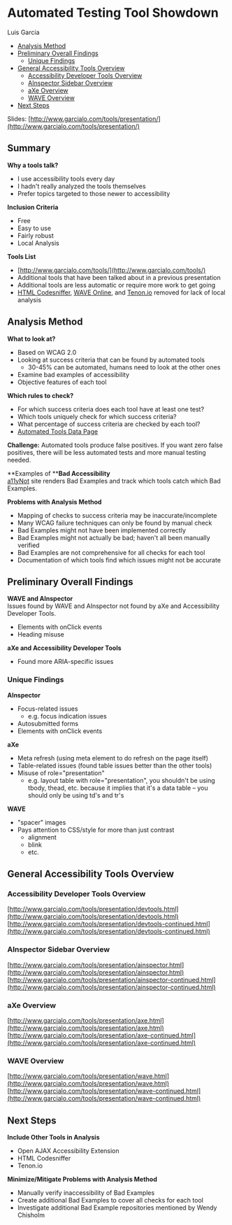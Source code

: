 # Automated Testing Tool Showdown

Luis Garcia

* [Analysis Method](#analysis-method)
* [Preliminary Overall Findings](#preliminary-overall-findings)
  * [Unique Findings](#unique-findings)
* [General Accessibility Tools Overview](#general-accessibility-tools-overview)
  * [Accessibility Developer Tools Overview](#accessibility-developer-tools-overview)
  * [AInspector Sidebar Overview](#ainspector-sidebar-overview)
  * [aXe Overview](#axe-overview)
  * [WAVE Overview](#wave-overview)
* [Next Steps](#next-steps)

Slides: [http://www.garcialo.com/tools/presentation/](http://www.garcialo.com/tools/presentation/)

## Summary

**Why a tools talk?**

* I use accessibility tools every day
* I hadn't really analyzed the tools themselves
* Prefer topics targeted to those newer to accessibility

**Inclusion Criteria**

* Free
* Easy to use
* Fairly robust
* Local Analysis

**Tools List**

* [http://www.garcialo.com/tools/](http://www.garcialo.com/tools/)
* Additional tools that have been talked about in a previous presentation
* Additional tools are less automatic or require more work to get going
* [HTML Codesniffer](http://squizlabs.github.io/HTML_CodeSniffer/), [WAVE Online](http://wave.webaim.org/), and [Tenon.io](http://www.tenon.io/) removed for lack of local analysis

## Analysis Method

**What to look at?**

* Based on WCAG 2.0
* Looking at success criteria that can be found by automated tools
  * 30-45% can be automated, humans need to look at the other ones
* Examine bad examples of accessibility
* Objective features of each tool

**Which rules to check?**

* For which success criteria does each tool have at least one test?
* Which tools uniquely check for which success criteria?
* What percentage of success criteria are checked by each tool?
* [Automated Tools Data Page](http://www.garcialo.com/tools/toolsdata.html)

**Challenge:** Automated tools produce false positives. If you want zero false positives, there will be less automated tests and more manual testing needed.

**Examples of ****Bad Accessibility**  
[a11yNot](http://www.a11ynot.com/) site renders Bad Examples and track which tools catch which Bad Examples.

**Problems with Analysis Method**

* Mapping of checks to success criteria may be inaccurate/incomplete
* Many WCAG failure techniques can only be found by manual check
* Bad Examples might not have been implemented correctly
* Bad Examples might not actually be bad; haven't all been manually verified
* Bad Examples are not comprehensive for all checks for each tool
* Documentation of which tools find which issues might not be accurate

## Preliminary Overall Findings

**WAVE and AInspector**  
Issues found by WAVE and AInspector not found by aXe and Accessibility Developer Tools.

* Elements with onClick events
* Heading misuse

**aXe and Accessibility Developer Tools**
* Found more ARIA-specific issues

### Unique Findings

**AInspector**

* Focus-related issues
  * e.g. focus indication issues
* Autosubmitted forms
* Elements with onClick events

**aXe**

* Meta refresh (using meta element to do refresh on the page itself)
* Table-related issues (found table issues better than the other tools)
* Misuse of role="presentation"
  * e.g. layout table with role="presentation", you shouldn't be using tbody, thead, etc. because it implies that it's a data table – you should only be using td's and tr's

**WAVE**

* "spacer" images
* Pays attention to CSS/style for more than just contrast
  * alignment
  * blink
  * etc.

## General Accessibility Tools Overview

### Accessibility Developer Tools Overview

[http://www.garcialo.com/tools/presentation/devtools.html](http://www.garcialo.com/tools/presentation/devtools.html)  
[http://www.garcialo.com/tools/presentation/devtools-continued.html](http://www.garcialo.com/tools/presentation/devtools-continued.html)

### AInspector Sidebar Overview

[http://www.garcialo.com/tools/presentation/ainspector.html](http://www.garcialo.com/tools/presentation/ainspector.html)  
[http://www.garcialo.com/tools/presentation/ainspector-continued.html](http://www.garcialo.com/tools/presentation/ainspector-continued.html)

### aXe Overview

[http://www.garcialo.com/tools/presentation/axe.html](http://www.garcialo.com/tools/presentation/axe.html)  
[http://www.garcialo.com/tools/presentation/axe-continued.html](http://www.garcialo.com/tools/presentation/axe-continued.html)

### WAVE Overview

[http://www.garcialo.com/tools/presentation/wave.html](http://www.garcialo.com/tools/presentation/wave.html)  
[http://www.garcialo.com/tools/presentation/wave-continued.html](http://www.garcialo.com/tools/presentation/wave-continued.html)

## Next Steps

**Include Other Tools in Analysis**

* Open AJAX Accessibility Extension
* HTML Codesniffer
* Tenon.io

**Minimize/Mitigate Problems with Analysis Method**

* Manually verify inaccessibility of Bad Examples
* Create additional Bad Examples to cover all checks for each tool
* Investigate additional Bad Example repositories mentioned by Wendy Chisholm

